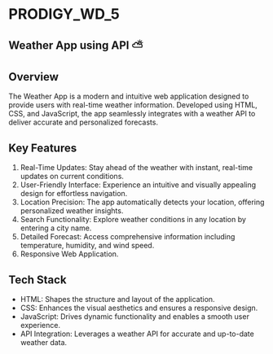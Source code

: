 # PRODIGY_WD_5
## Weather App using API ⛅
## Overview
The Weather App is a modern and intuitive web application designed to provide users with real-time weather information. Developed using HTML, CSS, and JavaScript, the app seamlessly integrates with a weather API to deliver accurate and personalized forecasts.
## Key Features
1. Real-Time Updates: Stay ahead of the weather with instant, real-time updates on current conditions.
2. User-Friendly Interface: Experience an intuitive and visually appealing design for effortless navigation.
3. Location Precision: The app automatically detects your location, offering personalized weather insights.
4. Search Functionality: Explore weather conditions in any location by entering a city name.
5. Detailed Forecast: Access comprehensive information including temperature, humidity, and wind speed.
6. Responsive Web Application.

## Tech Stack
* HTML: Shapes the structure and layout of the application.
* CSS: Enhances the visual aesthetics and ensures a responsive design.
* JavaScript: Drives dynamic functionality and enables a smooth user experience.
* API Integration: Leverages a weather API for accurate and up-to-date weather data.
